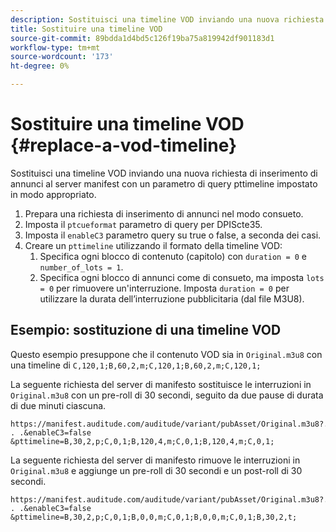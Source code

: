```yaml
---
description: Sostituisci una timeline VOD inviando una nuova richiesta di inserimento di annunci al server manifest con un parametro di query pttimeline impostato in modo appropriato.
title: Sostituire una timeline VOD
source-git-commit: 89bdda1d4bd5c126f19ba75a819942df901183d1
workflow-type: tm+mt
source-wordcount: '173'
ht-degree: 0%

---
```



# Sostituire una timeline VOD {#replace-a-vod-timeline}

Sostituisci una timeline VOD inviando una nuova richiesta di inserimento di annunci al server manifest con un parametro di query pttimeline impostato in modo appropriato.

1. Prepara una richiesta di inserimento di annunci nel modo consueto.
1. Imposta il `ptcueformat` parametro di query per DPIScte35.
1. Imposta il `enableC3` parametro query su true o false, a seconda dei casi.
1. Creare un `pttimeline` utilizzando il formato della timeline VOD:
   1. Specifica ogni blocco di contenuto (capitolo) con `duration = 0` e `number_of_lots = 1`.
   1. Specifica ogni blocco di annunci come di consueto, ma imposta `lots = 0` per rimuovere un&#39;interruzione. Imposta `duration = 0` per utilizzare la durata dell’interruzione pubblicitaria (dal file M3U8).

## Esempio: sostituzione di una timeline VOD

Questo esempio presuppone che il contenuto VOD sia in `Original.m3u8` con una timeline di `C,120,1;B,60,2,m;C,120,1;B,60,2,m;C,120,1;`

La seguente richiesta del server di manifesto sostituisce le interruzioni in `Original.m3u8` con un pre-roll di 30 secondi, seguito da due pause di durata di due minuti ciascuna.

```
https://manifest.auditude.com/auditude/variant/pubAsset/Original.m3u8?. . .&enableC3=false 
&pttimeline=B,30,2,p;C,0,1;B,120,4,m;C,0,1;B,120,4,m;C,0,1;
```

La seguente richiesta del server di manifesto rimuove le interruzioni in `Original.m3u8` e aggiunge un pre-roll di 30 secondi e un post-roll di 30 secondi.

```
https://manifest.auditude.com/auditude/variant/pubAsset/Original.m3u8?. . .&enableC3=false 
&pttimeline=B,30,2,p;C,0,1;B,0,0,m;C,0,1;B,0,0,m;C,0,1;B,30,2,t;
```
